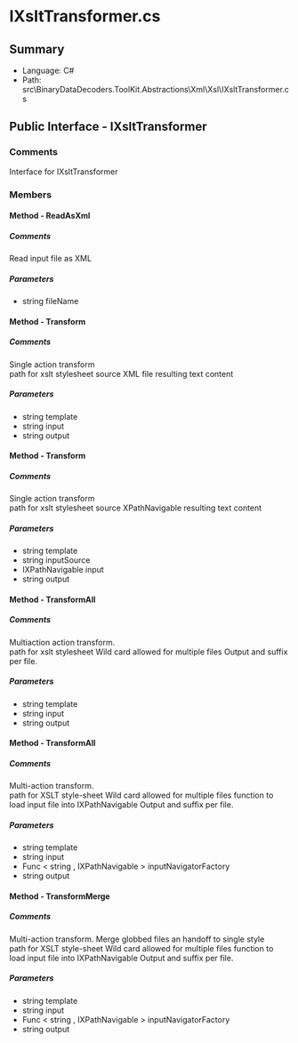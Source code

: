 ﻿# IXsltTransformer.cs

## Summary

* Language: C#
* Path: src\BinaryDataDecoders.ToolKit.Abstractions\Xml\Xsl\IXsltTransformer.cs

## Public Interface - IXsltTransformer

### Comments

 <summary>
 Interface for IXsltTransformer
 </summary>

### Members

#### Method - ReadAsXml

##### Comments

 <summary>
 Read input file as XML
 </summary>
 <paramname="fileName"></param>
 <returns></returns>

#####  Parameters

 - string fileName 

#### Method - Transform

##### Comments

 <summary>
 Single action transform
 </summary>
 <paramname="template">path for xslt stylesheet</param>
 <paramname="input">source XML file</param>
 <paramname="output">resulting text content</param>

#####  Parameters

 - string template 
 - string input 
 - string output 

#### Method - Transform

##### Comments

 <summary>
 Single action transform
 </summary>
 <paramname="template">path for xslt stylesheet</param>
 <paramname="inputSource"></param>
 <paramname="input">source XPathNavigable</param>
 <paramname="output">resulting text content</param>

#####  Parameters

 - string template 
 - string inputSource 
 - IXPathNavigable input 
 - string output 

#### Method - TransformAll

##### Comments

 <summary>
 Multiaction action transform. 
 </summary>
 <paramname="template">path for xslt stylesheet</param>
 <paramname="input">Wild card allowed for multiple files</param>
 <paramname="output">Output and suffix per file.</param>

#####  Parameters

 - string template 
 - string input 
 - string output 

#### Method - TransformAll

##### Comments

 <summary>
 Multi-action transform. 
 </summary>
 <paramname="template">path for XSLT style-sheet</param>
 <paramname="input">Wild card allowed for multiple files</param>
 <paramname="inputNavigatorFactory">function to load input file into IXPathNavigable</param>
 <paramname="output">Output and suffix per file.</param>

#####  Parameters

 - string template 
 - string input 
 - Func < string , IXPathNavigable > inputNavigatorFactory 
 - string output 

#### Method - TransformMerge

##### Comments

 <summary>
 Multi-action transform. Merge globbed files an handoff to single style
 </summary>
 <paramname="template">path for XSLT style-sheet</param>
 <paramname="input">Wild card allowed for multiple files</param>
 <paramname="inputNavigatorFactory">function to load input file into IXPathNavigable</param>
 <paramname="output">Output and suffix per file.</param>

#####  Parameters

 - string template 
 - string input 
 - Func < string , IXPathNavigable > inputNavigatorFactory 
 - string output 

